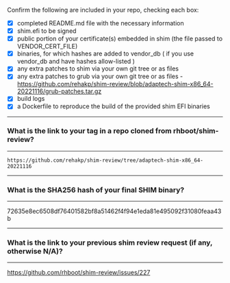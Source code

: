 Confirm the following are included in your repo, checking each box:

 - [x] completed README.md file with the necessary information
 - [x] shim.efi to be signed
 - [x] public portion of your certificate(s) embedded in shim (the file passed to VENDOR_CERT_FILE)
 - [x] binaries, for which hashes are added to vendor_db ( if you use vendor_db and have hashes allow-listed )
 - [x] any extra patches to shim via your own git tree or as files
 - [x] any extra patches to grub via your own git tree or as files - https://github.com/rehakp/shim-review/blob/adaptech-shim-x86_64-20221116/grub-patches.tar.gz
 - [x] build logs
 - [x] a Dockerfile to reproduce the build of the provided shim EFI binaries

-------------------------------------------------------------------------------
### What is the link to your tag in a repo cloned from rhboot/shim-review?
-------------------------------------------------------------------------------
`https://github.com/rehakp/shim-review/tree/adaptech-shim-x86_64-20221116`

-------------------------------------------------------------------------------
### What is the SHA256 hash of your final SHIM binary?
-------------------------------------------------------------------------------
72635e8ec6508df76401582bf8a51462f4f94e1eda81e495092f31080feaa43b

-------------------------------------------------------------------------------
### What is the link to your previous shim review request (if any, otherwise N/A)?
-------------------------------------------------------------------------------
https://github.com/rhboot/shim-review/issues/227
